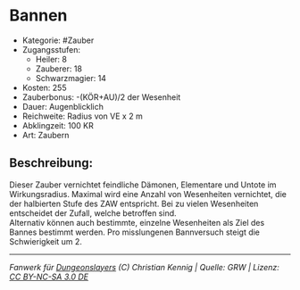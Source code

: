 # Bannen  
- Kategorie: #Zauber  
- Zugangsstufen:  
  - Heiler: 8  
  - Zauberer: 18  
  - Schwarzmagier: 14  
- Kosten: 255  
- Zauberbonus: -(KÖR+AU)/2 der Wesenheit  
- Dauer: Augenblicklich  
- Reichweite: Radius von VE x 2 m  
- Abklingzeit: 100 KR  
- Art: Zaubern     

## Beschreibung:
Dieser Zauber vernichtet feindliche Dämonen, Elementare und Untote im Wirkungsradius. Maximal wird eine Anzahl von Wesenheiten vernichtet, die der halbierten Stufe des ZAW entspricht. Bei zu vielen Wesenheiten entscheidet der Zufall, welche betroffen sind.<br>Alternativ können auch bestimmte, einzelne Wesenheiten als Ziel des Bannes bestimmt werden. Pro misslungenen Bannversuch steigt die Schwierigkeit um 2.


___
*Fanwerk für [Dungeonslayers](https://www.dungeonslayers.net/) (C) Christian Kennig | Quelle: GRW | Lizenz: [CC BY-NC-SA 3.0 DE](https://creativecommons.org/licenses/by-nc-sa/3.0/de/)*